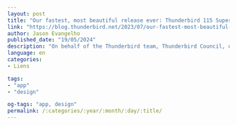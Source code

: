 ```yaml
---
layout: post
title: "Our fastest, most beautiful release ever: Thunderbird 115 Supernova is here!"
link: "https://blog.thunderbird.net/2023/07/our-fastest-most-beautiful-release-ever-thunderbird-115-supernova-is-here"
author: Jason Evangelho
published_date: "19/05/2024"
description: "On behalf of the Thunderbird team, Thunderbird Council, our global community of contributors, and our extended Mozilla family, I am incredibly excited to announce the initial launch of Thunderbird 115 “Supernova” for Linux, macOS, and Windows! With this year’s version, we’re delivering much more than just another yearly release. Supernova represents a modernized overhaul of the software – both visually and technically – while retaining the familiarity and flexibility you expect from Thunderbird."
language: en
categories:
- Liens

tags:
- "app"
- "design"

og-tags: "app, design"
permalink: /:categories/:year/:month/:day/:title/
---
```

